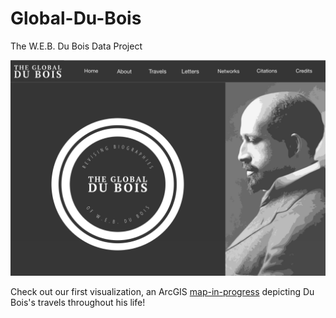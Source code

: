 # Global-Du-Bois
The W.E.B. Du Bois Data Project

![The Global Du Bois](/assets/img/du-bois-data-project-homepage.png)

Check out our first visualization, an ArcGIS [map-in-progress](https://dartmouth.maps.arcgis.com/apps/webappviewer/index.html?id=e2ff339527d94ed49a0be203b2b858aa) depicting Du Bois's travels throughout his life!
